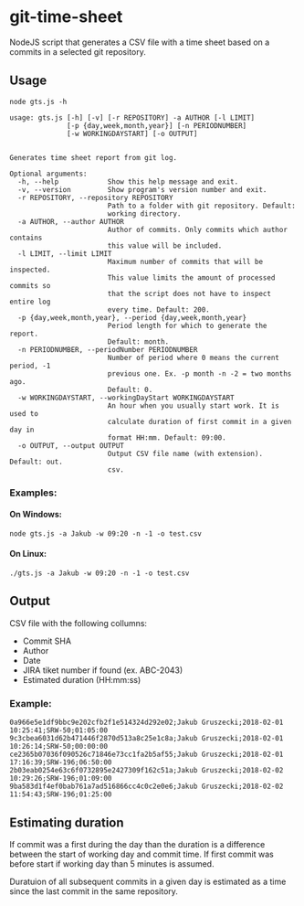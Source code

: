 # git-time-sheet

NodeJS script that generates a CSV file with a time sheet based on a commits in a selected git repository.

## Usage

```
node gts.js -h

usage: gts.js [-h] [-v] [-r REPOSITORY] -a AUTHOR [-l LIMIT]
              [-p {day,week,month,year}] [-n PERIODNUMBER]
              [-w WORKINGDAYSTART] [-o OUTPUT]


Generates time sheet report from git log.

Optional arguments:
  -h, --help            Show this help message and exit.
  -v, --version         Show program's version number and exit.
  -r REPOSITORY, --repository REPOSITORY
                        Path to a folder with git repository. Default:
                        working directory.
  -a AUTHOR, --author AUTHOR
                        Author of commits. Only commits which author contains
                        this value will be included.
  -l LIMIT, --limit LIMIT
                        Maximum number of commits that will be inspected.
                        This value limits the amount of processed commits so
                        that the script does not have to inspect entire log
                        every time. Default: 200.
  -p {day,week,month,year}, --period {day,week,month,year}
                        Period length for which to generate the report.
                        Default: month.
  -n PERIODNUMBER, --periodNumber PERIODNUMBER
                        Number of period where 0 means the current period, -1
                        previous one. Ex. -p month -n -2 = two months ago.
                        Default: 0.
  -w WORKINGDAYSTART, --workingDayStart WORKINGDAYSTART
                        An hour when you usually start work. It is used to
                        calculate duration of first commit in a given day in
                        format HH:mm. Default: 09:00.
  -o OUTPUT, --output OUTPUT
                        Output CSV file name (with extension). Default: out.
                        csv.
```

### Examples:

#### On Windows:

```
node gts.js -a Jakub -w 09:20 -n -1 -o test.csv
```

#### On Linux:

```
./gts.js -a Jakub -w 09:20 -n -1 -o test.csv
```

## Output

CSV file with the following collumns:
- Commit SHA
- Author
- Date
- JIRA tiket number if found (ex. ABC-2043)
- Estimated duration (HH:mm:ss)

### Example:
```
0a966e5e1df9bbc9e202cfb2f1e514324d292e02;Jakub Gruszecki;2018-02-01 10:25:41;SRW-50;01:05:00
9c3cbea6031d62b471446f2870d513a8c25e1c8a;Jakub Gruszecki;2018-02-01 10:26:14;SRW-50;00:00:00
ce2365b07036f090526c71846e73cc1fa2b5af55;Jakub Gruszecki;2018-02-01 17:16:39;SRW-196;06:50:00
2b03eab0254e63c6f0732895e2427309f162c51a;Jakub Gruszecki;2018-02-02 10:29:26;SRW-196;01:09:00
9ba583d1f4ef0bab761a7ad516866cc4c0c2e0e6;Jakub Gruszecki;2018-02-02 11:54:43;SRW-196;01:25:00
```

## Estimating duration

If commit was a first during the day than the duration is a difference between the start of working day and commit time. If first commit was before start if working day than 5 minutes is assumed.

Duratuion of all subsequent commits in a given day is estimated as a time since the last commit in the same repository.